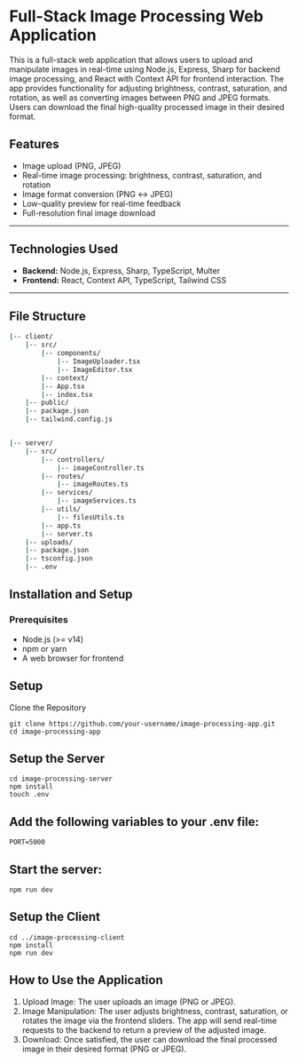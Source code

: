 # Full-Stack Image Processing Web Application

This is a full-stack web application that allows users to upload and manipulate images in real-time using Node.js, Express, Sharp for backend image processing, and React with Context API for frontend interaction. The app provides functionality for adjusting brightness, contrast, saturation, and rotation, as well as converting images between PNG and JPEG formats. Users can download the final high-quality processed image in their desired format.

## Features

- Image upload (PNG, JPEG)
- Real-time image processing: brightness, contrast, saturation, and rotation
- Image format conversion (PNG ↔ JPEG)
- Low-quality preview for real-time feedback
- Full-resolution final image download

---

## Technologies Used

- **Backend:** Node.js, Express, Sharp, TypeScript, Multer
- **Frontend:** React, Context API, TypeScript, Tailwind CSS

---

## File Structure

```bash
|-- client/
    |-- src/
        |-- components/
            |-- ImageUploader.tsx
            |-- ImageEditor.tsx
        |-- context/
        |-- App.tsx
        |-- index.tsx
    |-- public/
    |-- package.json
    |-- tailwind.config.js


|-- server/
    |-- src/
        |-- controllers/
            |-- imageController.ts
        |-- routes/
            |-- imageRoutes.ts
        |-- services/
            |-- imageServices.ts    
        |-- utils/
            |-- filesUtils.ts
        |-- app.ts
        |-- server.ts
    |-- uploads/
    |-- package.json
    |-- tsconfig.json
    |-- .env
```

## Installation and Setup
### Prerequisites
- Node.js (>= v14)
- npm or yarn
- A web browser for frontend

## Setup
Clone the Repository

```
git clone https://github.com/your-username/image-processing-app.git
cd image-processing-app
```
## Setup the Server
```
cd image-processing-server
npm install
touch .env
```
## Add the following variables to your .env file:
```
PORT=5000
```
## Start the server:
```
npm run dev
```

## Setup the Client
```
cd ../image-processing-client
npm install
npm run dev
```


## How to Use the Application
1.  Upload Image: The user uploads an image (PNG or JPEG).
2. Image Manipulation: The user adjusts brightness, contrast, saturation, or rotates the image via the frontend sliders. The app will send real-time requests to the backend to return a preview of the adjusted image.
3. Download: Once satisfied, the user can download the final processed image in their desired format (PNG or JPEG).

